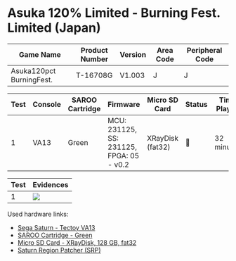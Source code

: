 # Asuka 120% Limited - Burning Fest. Limited (Japan)

| Game Name                | Product Number | Version | Area Code | Peripheral Code |
| ------------------------ | -------------- | ------- | --------- | --------------- |
| Asuka120pct BurningFest. | T-16708G       | V1.003  | J         | J               |

| Test | Console | SAROO Cartridge | Firmware                                 | Micro SD Card    | Status | Time Played |
| ---- | ------- | --------------- | ---------------------------------------- | ---------------- | ------ | ----------- |
| 1    | VA13    | Green           | MCU: 231125, SS: 231125, FPGA: 05 - v0.2 | XRayDisk (fat32) | :100:  | 32 minutes  |

| Test | Evidences                                                                                        |
| ---- | ------------------------------------------------------------------------------------------------ |
| 1    | [![](https://img.youtube.com/vi/WObkgZn-iJ4/0.jpg)](https://www.youtube.com/watch?v=WObkgZn-iJ4) |

Used hardware links:

- [Sega Saturn - Tectoy VA13](../../../../Info/Consoles/VA13/README.md)
- [SAROO Cartridge - Green](../../../../Info/Cartridges/RetroGameParadiseStore/1.32F/README.md)
- [Micro SD Card - XRayDisk, 128 GB, fat32](../../../../Info/SdCards/XRayDisk/128GB/fat32/README.md)
- [Saturn Region Patcher (SRP)](https://segaxtreme.net/resources/saturn-region-patcher.81/download)
